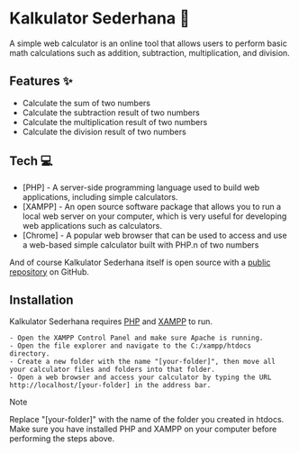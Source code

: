 # Kalkulator Sederhana 📱
A simple web calculator is an online tool that allows users to perform basic math calculations such as addition, subtraction, multiplication, and division.

## Features ✨
- Calculate the sum of two numbers
- Calculate the subtraction result of two numbers
- Calculate the multiplication result of two numbers
- Calculate the division result of two numbers

## Tech 💻
- [PHP] - A server-side programming language used to build web applications, including simple calculators.
- [XAMPP] - An open source software package that allows you to run a local web server on your computer, which is very useful for developing web applications such as calculators.
- [Chrome] - A popular web browser that can be used to access and use a web-based simple calculator built with PHP.n of two numbers

And of course Kalkulator Sederhana itself is open source with a [public repository](https://github.com/kamachiii/vsga)
 on GitHub.

## Installation

Kalkulator Sederhana requires [PHP](https://php.net/) and [XAMPP](https://apachefriends.org) to run.

```
- Open the XAMPP Control Panel and make sure Apache is running.
- Open the file explorer and navigate to the C:/xampp/htdocs directory.
- Create a new folder with the name "[your-folder]", then move all your calculator files and folders into that folder.
- Open a web browser and access your calculator by typing the URL http://localhost/[your-folder] in the address bar.
```

> [!NOTE]
> Replace "[your-folder]" with the name of the folder you created in htdocs.
> Make sure you have installed PHP and XAMPP on your computer before performing the steps above.
